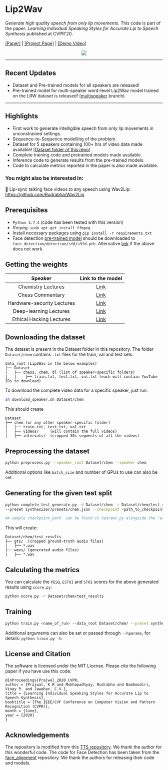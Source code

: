 # Lip2Wav

*Generate high quality speech from only lip movements*. This code is part of the paper: _Learning Individual Speaking Styles for Accurate Lip to Speech Synthesis_ published at CVPR'20.

[[Paper]](https://openaccess.thecvf.com/content_CVPR_2020/papers/Prajwal_Learning_Individual_Speaking_Styles_for_Accurate_Lip_to_Speech_Synthesis_CVPR_2020_paper.pdf) | [[Project Page]](http://cvit.iiit.ac.in/research/projects/cvit-projects/speaking-by-observing-lip-movements) | [[Demo Video]](https://www.youtube.com/watch?v=HziA-jmlk_4)
 <p align="center">
  <img src="images/banner.gif"/></p>

----------
Recent Updates
----------
- Dataset and Pre-trained models for all speakers are released!
- Pre-trained model for multi-speaker word-level Lip2Wav model trained on the LRW dataset is released! ([multispeaker](https://github.com/Rudrabha/Lip2Wav/tree/multispeaker) branch)


----------
Highlights
----------
 - First work to generate intelligible speech from only lip movements in unconstrained settings.
 - Sequence-to-Sequence modelling of the problem.
 - Dataset for 5 speakers containing 100+ hrs of video data made available! [[Dataset folder of this repo]](https://github.com/Rudrabha/Lip2Wav/tree/master/Dataset) 
 - Complete training code and pretrained models made available.
 - Inference code to generate results from the pre-trained models.
 - Code to calculate metrics reported in the paper is also made available.

### You might also be interested in:
:tada: Lip-sync talking face videos to any speech using Wav2Lip: https://github.com/Rudrabha/Wav2Lip

Prerequisites
-------------
- `Python 3.7.4` (code has been tested with this version)
- ffmpeg: `sudo apt-get install ffmpeg`
- Install necessary packages using `pip install -r requirements.txt`
- Face detection [pre-trained model](https://www.adrianbulat.com/downloads/python-fan/s3fd-619a316812.pth) should be downloaded to `face_detection/detection/sfd/s3fd.pth`. Alternative [link](https://iiitaphyd-my.sharepoint.com/:u:/g/personal/prajwal_k_research_iiit_ac_in/EZsy6qWuivtDnANIG73iHjIBjMSoojcIV0NULXV-yiuiIg?e=qTasa8) if the above does not work.

Getting the weights
----------
| Speaker  | Link to the model |
| :-------------: | :---------------: |
| Chemistry Lectures  | [Link](https://iiitaphyd-my.sharepoint.com/:f:/g/personal/radrabha_m_research_iiit_ac_in/EgQbOxQI5UBDg3Atmobk834BgMaJBQqeEIvJMu-t7x0sOQ?e=qAYkG1)  |
| Chess Commentary  | [Link](https://iiitaphyd-my.sharepoint.com/:f:/g/personal/radrabha_m_research_iiit_ac_in/EsvTmlPa6ddLq7IE6s-WcAcBGQEL2UvMrXnoKIVCXcHcZg?e=41KJvA)  |
| Hardware-security Lectures  | [Link](https://iiitaphyd-my.sharepoint.com/:f:/g/personal/radrabha_m_research_iiit_ac_in/EhJ1YHZ18zJKgsEHzg1umbIBKRNdhbkqp54oQwuaqrBtEA?e=gw6f0y)  |
| Deep-learning Lectures  | [Link](https://iiitaphyd-my.sharepoint.com/:f:/g/personal/radrabha_m_research_iiit_ac_in/Em8SFMi6YcdIjtnNJmG_UEcBsdT4PqvYUAwFilNmtqOQ1A?e=E7hMG2)  |
| Ethical Hacking Lectures  | [Link](https://iiitaphyd-my.sharepoint.com/:f:/g/personal/radrabha_m_research_iiit_ac_in/Ej18WzVpzTtAvPu1HbnhVAMB7tKqqMVwdYJ5A3aYoDhtWw?e=FCvtR9)  |


Downloading the dataset
----------

<!--If you would like to train/test on our Lip2Wav dataset, download it from our [project page](http://cvit.iiit.ac.in/research/projects/cvit-projects/speaking-by-observing-lip-movements). The download will be a small zip file with several `.csv` files containing the YouTube IDs of the videos to create the dataset for each speaker. Assuming the zip file is extracted as follows:-->
The dataset is present in the Dataset folder in this repository. The folder `Dataset/chem` contains `.txt` files for the train, val and test sets.

```
data_root (Lip2Wav in the below examples)
├── Dataset
|	├── chess, chem, dl (list of speaker-specific folders)
|	|    ├── train.txt, test.txt, val.txt (each will contain YouTube IDs to download)
```

To download the complete video data for a specific speaker, just run:

```bash
sh download_speaker.sh Dataset/chem
```

This should create

```
Dataset
├── chem (or any other speaker-specific folder)
|	├── train.txt, test.txt, val.txt
|	├── videos/		(will contain the full videos)
|	├── intervals/	(cropped 30s segments of all the videos) 
```


Preprocessing the dataset
----------
```bash
python preprocess.py --speaker_root Dataset/chem --speaker chem
```

Additional options like `batch_size` and number of GPUs to use can also be set.


Generating for the given test split
----------
```bash
python complete_test_generate.py -d Dataset/chem -r Dataset/chem/test_results \
--preset synthesizer/presets/chem.json --checkpoint <path_to_checkpoint>

#A sample checkpoint_path  can be found in hparams.py alongside the "eval_ckpt" param.
```

This will create:
```
Dataset/chem/test_results
├── gts/  (cropped ground-truth audio files)
|	├── *.wav
├── wavs/ (generated audio files)
|	├── *.wav
```

Calculating the metrics
----------
You can calculate the `PESQ`, `ESTOI` and `STOI` scores for the above generated results using `score.py`:
```bash
python score.py -r Dataset/chem/test_results
```

Training
----------
```bash
python train.py <name_of_run> --data_root Dataset/chem/ --preset synthesizer/presets/chem.json
```
Additional arguments can also be set or passed through `--hparams`, for details: `python train.py -h`


License and Citation
----------
The software is licensed under the MIT License. Please cite the following paper if you have use this code:
```
@InProceedings{Prajwal_2020_CVPR,
author = {Prajwal, K R and Mukhopadhyay, Rudrabha and Namboodiri, Vinay P. and Jawahar, C.V.},
title = {Learning Individual Speaking Styles for Accurate Lip to Speech Synthesis},
booktitle = {The IEEE/CVF Conference on Computer Vision and Pattern Recognition (CVPR)},
month = {June},
year = {2020}
}
```


Acknowledgements
----------
The repository is modified from this [TTS repository](https://github.com/CorentinJ/Real-Time-Voice-Cloning). We thank the author for this wonderful code. The code for Face Detection has been taken from the [face_alignment](https://github.com/1adrianb/face-alignment) repository. We thank the authors for releasing their code and models.

